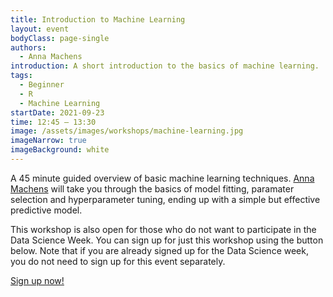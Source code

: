 ```yaml
---
title: Introduction to Machine Learning
layout: event
bodyClass: page-single
authors:
  - Anna Machens
introduction: A short introduction to the basics of machine learning.
tags:
  - Beginner
  - R
  - Machine Learning
startDate: 2021-09-23
time: 12:45 – 13:30
image: /assets/images/workshops/machine-learning.jpg
imageNarrow: true
imageBackground: white
---
```


A 45 minute guided overview of basic machine learning techniques. [Anna Machens](/team/#a-k-machens) will take you through the basics of model fitting, paramater selection and hyperparameter tuning, ending up with a simple but effective predictive model.

This workshop is also open for those who do not want to participate in the Data Science Week. You can sign up for just this workshop using the button below. Note that if you are already signed up for the Data Science week, you do not need to sign up for this event separately.

<a class="button" href="https://forms.office.com/r/78aGLFzN0T" title="sign up">Sign up now!</a>
